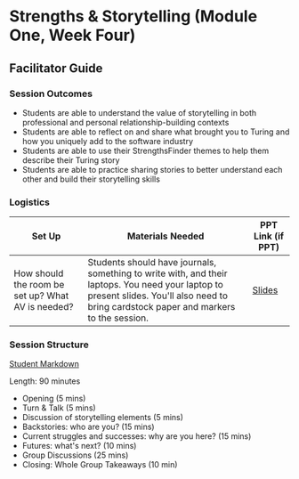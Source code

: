 # Strengths & Storytelling (Module One, Week Four)

## Facilitator Guide

### Session Outcomes

* Students are able to understand the value of storytelling in both professional and personal relationship-building contexts
* Students are able to reflect on and share what brought you to Turing and how you uniquely add to the software industry
* Students are able to use their StrengthsFinder themes to help them describe their Turing story
* Students are able to practice sharing stories to better understand each other and build their storytelling skills

### Logistics

| Set Up | Materials Needed | PPT Link (if PPT)|
| ------ | ---------------- | ---------------- |
| How should the room be set up? What AV is needed? | Students should have journals, something to write with, and their laptops. You need your laptop to present slides. You'll also need to bring cardstock paper and markers to the session. | [Slides](https://docs.google.com/presentation/d/15tibaEz4FVKstwwJ1USsQCZOALCcRMe5KIRbWgcGCoc/edit?usp=sharing) |

### Session Structure

[Student Markdown](https://github.com/turingschool/career-development-curriculum/blob/master/module_one/strengths_and_storytelling.md)

Length: 90 minutes
 
* Opening (5 mins)
* Turn & Talk (5 mins)
* Discussion of storytelling elements (5 mins)
* Backstories: who are you? (15 mins)
* Current struggles and successes: why are you here? (15 mins)
* Futures: what's next? (10 mins)
* Group Discussions (25 mins)
* Closing: Whole Group Takeaways (10 min)
